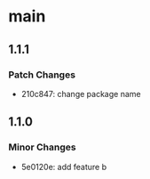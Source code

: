 # main

## 1.1.1

### Patch Changes

- 210c847: change package name

## 1.1.0

### Minor Changes

- 5e0120e: add feature b
